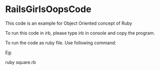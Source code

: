# RailsGirlsOopsCode
This code is an example for  Object Oriented concept of Ruby

To run this code in irb, please type irb in console and copy the program.


To run the code as ruby file. Use following command:

Eg:

ruby square.rb


